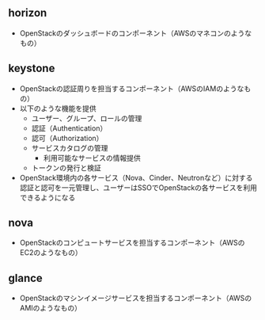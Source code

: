 ## horizon
- OpenStackのダッシュボードのコンポーネント（AWSのマネコンのようなもの）

## keystone
- OpenStackの認証周りを担当するコンポーネント（AWSのIAMのようなもの）
- 以下のような機能を提供
  - ユーザー、グループ、ロールの管理
  - 認証（Authentication）
  - 認可（Authorization）
  - サービスカタログの管理
    - 利用可能なサービスの情報提供
  - トークンの発行と検証
- OpenStack環境内の各サービス（Nova、Cinder、Neutronなど）に対する認証と認可を一元管理し、ユーザーはSSOでOpenStackの各サービスを利用できるようになる

## nova
- OpenStackのコンピュートサービスを担当するコンポーネント（AWSのEC2のようなもの）

## glance
- OpenStackのマシンイメージサービスを担当するコンポーネント（AWSのAMIのようなもの）

